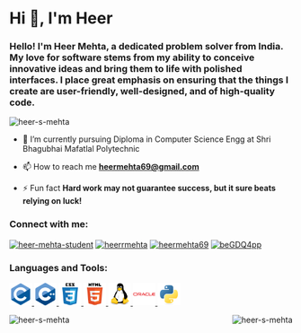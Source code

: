 <h1 align="left">Hi 👋, I'm Heer</h1>
<h3 align="left">Hello! I'm Heer Mehta, a dedicated problem solver from India. My love for software stems from my ability to conceive innovative ideas and bring them to life with polished interfaces. I place great emphasis on ensuring that the things I create are user-friendly, well-designed, and of high-quality code.</h3>

<p align="left"> <img src="https://komarev.com/ghpvc/?username=heer-s-mehta&label=Profile%20views&color=0e75b6&style=flat" alt="heer-s-mehta" /> </p>

- 🌱 I’m currently pursuing Diploma in Computer Science Engg at Shri Bhagubhai Mafatlal Polytechnic

- 📫 How to reach me **heermehta69@gmail.com**

- ⚡ Fun fact **Hard work may not guarantee success, but it sure beats relying on luck!**


<h3 align="left">Connect with me:</h3>
<p align="left">
<a href="https://linkedin.com/in/heer-mehta-student" target="blank"><img align="center" src="https://raw.githubusercontent.com/rahuldkjain/github-profile-readme-generator/master/src/images/icons/Social/linked-in-alt.svg" alt="heer-mehta-student" height="40" width="50" /></a>
<a href="https://instagram.com/heerrmehta" target="blank"><img align="center" src="https://raw.githubusercontent.com/rahuldkjain/github-profile-readme-generator/master/src/images/icons/Social/instagram.svg" alt="heerrmehta" height="40" width="50" /></a>
<a href="https://www.hackerrank.com/heermehta69" target="blank"><img align="center" src="https://raw.githubusercontent.com/rahuldkjain/github-profile-readme-generator/master/src/images/icons/Social/hackerrank.svg" alt="heermehta69" height="40" width="50" /></a>
<a href="https://discord.gg/beGDQ4pp" target="blank"><img align="center" src="https://raw.githubusercontent.com/rahuldkjain/github-profile-readme-generator/master/src/images/icons/Social/discord.svg" alt="beGDQ4pp" height="40" width="50" /></a>
</p>

<h3 align="left">Languages and Tools:</h3>
<p align="left"> <a href="https://www.cprogramming.com/" target="_blank" rel="noreferrer"> <img src="https://raw.githubusercontent.com/devicons/devicon/master/icons/c/c-original.svg" alt="c" width="40" height="40"/> </a> <a href="https://www.w3schools.com/cpp/" target="_blank" rel="noreferrer"> <img src="https://raw.githubusercontent.com/devicons/devicon/master/icons/cplusplus/cplusplus-original.svg" alt="cplusplus" width="40" height="40"/> </a> <a href="https://www.w3schools.com/css/" target="_blank" rel="noreferrer"> <img src="https://raw.githubusercontent.com/devicons/devicon/master/icons/css3/css3-original-wordmark.svg" alt="css3" width="40" height="40"/> </a> <a href="https://www.w3.org/html/" target="_blank" rel="noreferrer"> <img src="https://raw.githubusercontent.com/devicons/devicon/master/icons/html5/html5-original-wordmark.svg" alt="html5" width="40" height="40"/> </a> <a href="https://www.linux.org/" target="_blank" rel="noreferrer"> <img src="https://raw.githubusercontent.com/devicons/devicon/master/icons/linux/linux-original.svg" alt="linux" width="40" height="40"/> </a> <a href="https://www.oracle.com/" target="_blank" rel="noreferrer"> <img src="https://raw.githubusercontent.com/devicons/devicon/master/icons/oracle/oracle-original.svg" alt="oracle" width="40" height="40"/> </a> <a href="https://www.python.org" target="_blank" rel="noreferrer"> <img src="https://raw.githubusercontent.com/devicons/devicon/master/icons/python/python-original.svg" alt="python" width="40" height="40"/> </a> </p>


<p><img align="left" src="https://github-readme-stats.vercel.app/api/top-langs?username=heer-s-mehta&show_icons=true&locale=en&layout=compact" alt="heer-s-mehta" /></p>


<p>&nbsp;<img align="right" src="https://github-readme-stats.vercel.app/api?username=heer-s-mehta&show_icons=true&locale=en" alt="heer-s-mehta" /></p>































